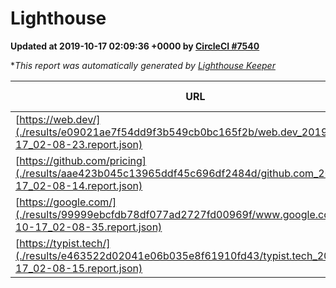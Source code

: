 
# Lighthouse

**Updated at 2019-10-17 02:09:36 +0000 by [CircleCI #7540](https://circleci.com/gh/ItinerisLtd/lighthouse-keeper-example/7540)**

**This report was automatically generated by [Lighthouse Keeper](https://github.com/itinerisltd/lighthouse-keeper)*

| URL | Performance | Accessibility | Best Practices | SEO | PWA | Updated At |
| --- | --- | --- | --- | --- | --- | --- |
| [https://web.dev/](./results/e09021ae7f54dd9f3b549cb0bc165f2b/web.dev_2019-10-17_02-08-23.report.json) | 0.89 | 0.9 | 1 | 0.96 | 1 | 2019-10-17T02:08:23.794Z |
| [https://github.com/pricing](./results/aae423b045c13965ddf45c696df2484d/github.com_2019-10-17_02-08-14.report.json) | 0.9 | 0.93 | 0.93 | 0.92 | 0.56 | 2019-10-17T02:08:14.073Z |
| [https://google.com/](./results/99999ebcfdb78df077ad2727fd00969f/www.google.com_2019-10-17_02-08-35.report.json) | 0.95 | 0.86 | 0.93 | 0.83 | 0.56 | 2019-10-17T02:08:35.156Z |
| [https://typist.tech/](./results/e463522d02041e06b035e8f61910fd43/typist.tech_2019-10-17_02-08-15.report.json) |  |  |  |  |  | 2019-10-17T02:08:15.366Z |
